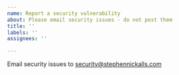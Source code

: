 ```yaml
---
name: Report a security vulnerability
about: Please email security issues - do not post them
title: ''
labels: ''
assignees: ''

---
```


Email security issues to security@stephennickalls.com
